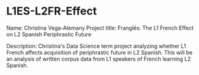 # L1ES-L2FR-Effect

Name: Christina Vega-Alemany
Project title: Franglés: The L1 French Effect on L2 Spanish Periphrastic Future


Description: Christina's Data Science term project analyzing whether L1 French affects acquisition of periphrastic future in L2 Spanish. This will be an analysis of written corpus data from L1 speakers of French learning L2 Spanish. 
